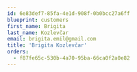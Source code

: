 ```yaml
---
id: 6e83def7-85fa-4e1d-908f-0b0bcc27a6ff
blueprint: customers
first_name: Brigita
last_name: Kozlevčar
email: brigita.emil@gmail.com
title: 'Brigita Kozlevčar'
orders:
  - f87fe65c-530b-4a70-95ba-66ca0f2a0e82
---
```

